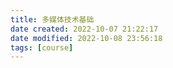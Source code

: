 ```yaml
---
title: 多媒体技术基础
date created: 2022-10-07 21:22:17
date modified: 2022-10-08 23:56:18
tags: [course]
---
```

